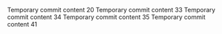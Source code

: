Temporary commit content 20
Temporary commit content 33
Temporary commit content 34
Temporary commit content 35
Temporary commit content 41
